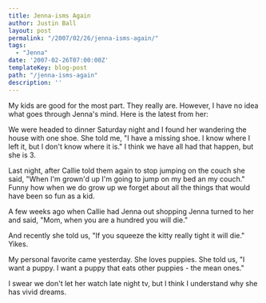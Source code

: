 ```yaml
---
title: Jenna-isms Again
author: Justin Ball
layout: post
permalink: "/2007/02/26/jenna-isms-again/"
tags:
  - "Jenna"
date: '2007-02-26T07:00:00Z'
templateKey: blog-post
path: "/jenna-isms-again"
description: ''
---
```


My kids are good for the most part. They really are. However, I have no idea what goes through Jenna's mind. Here is the latest from her:

We were headed to dinner Saturday night and I found her wandering the house with one shoe. She told me, "I have a missing shoe. I know where I left it, but I don't know where it is." I think we have all had that happen, but she is 3.

Last night, after Callie told them again to stop jumping on the couch she said, "When I'm grown'd up I'm going to jump on my bed an my couch." Funny how when we do grow up we forget about all the things that would have been so fun as a kid.

A few weeks ago when Callie had Jenna out shopping Jenna turned to her and said, "Mom, when you are a hundred you will die."

And recently she told us, "If you squeeze the kitty really tight it will die." Yikes.

My personal favorite came yesterday. She loves puppies. She told us, "I want a puppy. I want a puppy that eats other puppies - the mean ones."

I swear we don't let her watch late night tv, but I think I understand why she has vivid dreams.
